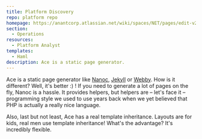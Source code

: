 ```yaml
---
title: Platform Discovery
repo: platform repo
homepage: https://anantcorp.atlassian.net/wiki/spaces/NET/pages/edit-v2/1726840868?draftShareId=5196c30e-fff7-4e44-905d-dda377ae7d17
section:
  - Operations
resources:
  - Platform Analyst
templates:
  - Haml
description: Ace is a static page generator.
---
```


Ace is a static page generator like [Nanoc](http://nanoc.stoneship.org), [Jekyll](https://github.com/mojombo/jekyll) or [Webby](http://webby.rubyforge.org/tutorial). How is it different? Well, it's better :) ! If you need to generate a lot of pages on the fly, Nanoc is a hassle. It provides helpers, but helpers are – let's face it – programming style we used to use years back when we yet believed that PHP is actually a really nice language.

Also, last but not least, Ace has a real template inheritance. Layouts are for kids, real men use template inheritance! What's the advantage? It's incredibly flexible.
